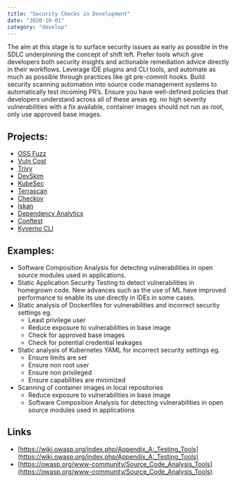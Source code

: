 ```yaml
---
title: "Security Checks in Development"
date: "2020-10-01"
category: "develop"
---
```


The aim at this stage is to surface security issues as early as possible in the SDLC underpinning the concept of shift
left. Prefer tools which give developers both security insights and actionable remediation advice directly in their
workflows. Leverage IDE plugins and CLI tools, and automate as much as possible through practices like
git pre-commit hooks. Build security scanning automation into source code management systems to automatically test
incoming PR’s. Ensure you have well-defined policies that developers understand across all of these areas eg. no high
severity vulnerabilities with a fix available, container images should not run as root, only use approved base images.

## Projects: 
- [OSS Fuzz](https://github.com/google/oss-fuzz)
- [Vuln Cost](https://github.com/snyk/vulncost)
- [Trivy](https://github.com/aquasecurity/trivy)
- [DevSkim](https://github.com/microsoft/DevSkim)
- [KubeSec](https://kubesec.io)
- [Terrascan](https://github.com/accurics/terrascan)
- [Checkov](https://www.checkov.io)
- [Iskan](https://github.com/alcideio/iskan)
- [Dependency Analytics](https://github.com/fabric8-analytics/fabric8-analytics-vscode-extension)
- [Conftest](https://www.conftest.dev/)
- [Kyverno CLI](https://kyverno.io)

<!---
## Commercial Projects
- Sonarqube
- Veracode SAST
- Snyk
-->

## Examples:
- Software Composition Analysis for detecting vulnerabilities in open source modules used in applications.
- Static Application Security Testing to detect vulnerabilities in homegrown code. New advances such
  as the use of ML have improved performance to enable its use directly in IDEs in some cases.
- Static analysis of Dockerfiles for vulnerabilities and incorrect security settings eg.
  - Least privilege user
  - Reduce exposure to vulnerabilities in base image
  - Check for approved base images
  - Check for potential credential leakages
- Static analysis of Kubernetes YAML for incorrect security settings eg.
  - Ensure limits are set
  - Ensure non root user
  - Ensure non privileged
  - Ensure capabilities are minimized
- Scanning of container images in local repositories
  - Reduce exposure to vulnerabilities in base image
  - Software Composition Analysis for detecting vulnerabilities in open source modules used in applications

## Links
- [https://wiki.owasp.org/index.php/Appendix_A:_Testing_Tools](https://wiki.owasp.org/index.php/Appendix_A:_Testing_Tools)
- [https://owasp.org/www-community/Source_Code_Analysis_Tools](https://owasp.org/www-community/Source_Code_Analysis_Tools)
